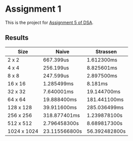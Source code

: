 # Assignment 1

This is the project for [Assignment 5 of DSA](https://olindsa2024.github.io/assignments/assignment_05).

## Results
| Size        | Naive         | Strassen      |
|-------------|---------------|---------------|
| 2 x 2       | 667.399us     | 1.612300ms    |
| 4 x 4       | 256.199us     | 8.825601ms    |
| 8 x 8       | 247.599us     | 2.897500ms    |
| 16 x 16     | 1.285499ms    | 8.181ms       |
| 32 x 32     | 7.640001ms    | 19.144700ms   |
| 64 x 64     | 19.888400ms   | 181.441100ms  |
| 128 x 128   | 39.911600ms   | 285.036499ms  |
| 256 x 256   | 318.877401ms  | 1.239878100s  |
| 512 x 512   | 2.796458300s  | 8.689817300s  |
| 1024 x 1024 | 23.115566800s | 56.392482800s |
